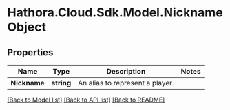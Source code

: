 # Hathora.Cloud.Sdk.Model.NicknameObject

## Properties

Name | Type | Description | Notes
------------ | ------------- | ------------- | -------------
**Nickname** | **string** | An alias to represent a player. | 

[[Back to Model list]](../README.md#documentation-for-models) [[Back to API list]](../README.md#documentation-for-api-endpoints) [[Back to README]](../README.md)

